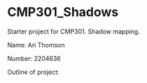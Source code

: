 # CMP301_Shadows
Starter project for CMP301. Shadow mapping.

Name: Ari Thomson

Number: 2204636

Outline of project:
